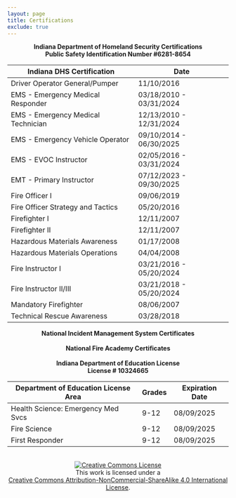 ```yaml
---
layout: page
title: Certifications
exclude: true
---
```

<center><b>
Indiana Department of Homeland Security Certifications<br>
Public Safety Identification Number #6281-8654
</b></center>

| Indiana DHS Certification          |Date                   |
|------------------------------------|-----------------------|
| Driver Operator General/Pumper     |11/10/2016             |
| EMS - Emergency Medical Responder  |03/18/2010 - 03/31/2024|
| EMS - Emergency Medical Technician |12/13/2010 - 12/31/2024|
| EMS - Emergency Vehicle Operator   |09/10/2014 - 06/30/2025|
| EMS - EVOC Instructor              |02/05/2016 - 03/31/2024|
| EMT - Primary Instructor           |07/12/2023 - 09/30/2025|
| Fire Officer I                     |09/06/2019             |
| Fire Officer Strategy and Tactics  |05/20/2016             |
| Firefighter I                      |12/11/2007             |
| Firefighter II                     |12/11/2007             |
| Hazardous Materials Awareness      |01/17/2008             |
| Hazardous Materials Operations     |04/04/2008             |
| Fire Instructor I                  |03/21/2016 - 05/20/2024|
| Fire Instructor II/III             |03/21/2018 - 05/20/2024|
| Mandatory Firefighter              |08/06/2007             |
| Technical Rescue Awareness         |03/28/2018             |

<center><b>National Incident Management System Certificates</b></center><br>

<center><b>National Fire Academy Certificates</b></center><br>

<center><b>Indiana Department of Education License<br>
License # 10324665</b> 
</center>

| Department of Education License Area |Grades |Expiration Date |
|--------------------------------------|-------|----------------|
| Health Science: Emergency Med Svcs   |9-12   |08/09/2025      |
| Fire Science                         |9-12   |08/09/2025      |
| First Responder                      |9-12   |08/09/2025      |

<br>
<center><a rel="license" href="http://creativecommons.org/licenses/by-nc-sa/4.0/"><img alt="Creative Commons License" style="border-width:0" src="https://i.creativecommons.org/l/by-nc-sa/4.0/88x31.png" /></a><br />This work is licensed under a <br><a rel="license" href="http://creativecommons.org/licenses/by-nc-sa/4.0/">Creative Commons Attribution-NonCommercial-ShareAlike 4.0 International License</a>.</center>
